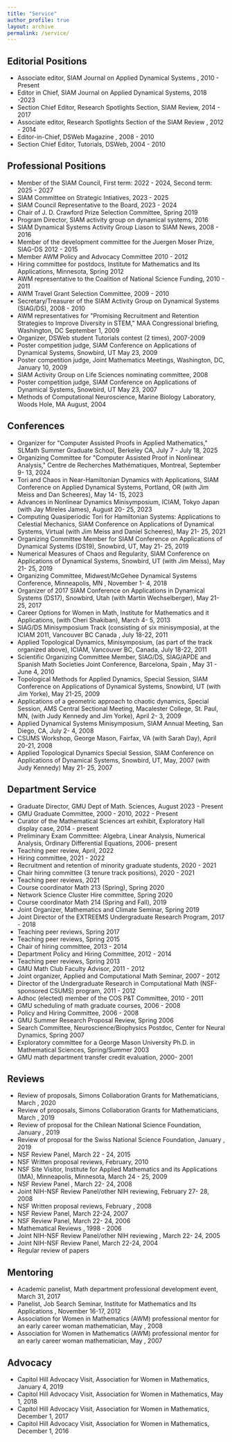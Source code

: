 ```yaml
---
title: "Service"
author_profile: true
layout: archive
permalink: /service/
---
```


## Editorial Positions
  
 - Associate editor, SIAM Journal on Applied Dynamical Systems	,		2010 - Present
 - Editor in Chief, SIAM Journal on Applied Dynamical Systems,		2018 -2023
 - Section Chief Editor, Research Spotlights Section, SIAM Review,			2014	- 2017
 - Associate editor, Research Spotlights Section of the SIAM Review	,		 2012 -		 2014
 - Editor-in-Chief, DSWeb Magazine	,		 2008	 -	 2010
 - Section Chief Editor, Tutorials, DSWeb,			 2004	 -	 2010
 
## Professional Positions
 
 - Member of the SIAM Council,			 First term: 2022	 -	 2024, Second term: 2025 - 2027
 - SIAM Committee on Strategic Intiatives,			 2023	 -	 2025
 - SIAM Council Representative to the Board,			 2023 -		 2024
 - Chair of J. D. Crawford Prize Selection Committee,			Spring 2019 
 - Program Director, SIAM activity group on dynamical systems,			2016 
 - SIAM Dynamical Systems Activity Group Liason to SIAM News,			2008 -		2016
 - Member of the development committee for the Juergen Moser Prize, SIAG-DS		 2012 -	 2015
 - Member AWM Policy and Advocacy Committee		2010	 -	 2012
 - Hiring committee for postdocs, Institute for Mathematics and Its Applications, Minnesota,			Spring 2012	 
 - AWM representative to the Coalition of National Science Funding,		 2010	 -	 2011
 - AWM Travel Grant Selection Committee,			 2009 -	 2010
 - Secretary/Treasurer of the SIAM Activity Group on Dynamical Systems (SIAG/DS),			 2008 -		2010
 - AWM representatives for "Promising Recruitment and Retention Strategies to Improve Diversity in STEM," MAA Congressional briefing, Washington, DC		September 1, 2009
 - Organizer, DSWeb student Tutorials contest (2 times),		2007-2009
 - Poster competition judge, SIAM Conference on Applications of Dynamical Systems, Snowbird, UT		May 23, 2009	
 - Poster competition judge, Joint Mathematics Meetings, Washington, DC,			January 10, 2009
 - SIAM Activity Group on Life Sciences nominating committee,			 2008	 
 - Poster competition judge, SIAM Conference on Applications of Dynamical Systems, Snowbird, UT		May 23, 2007 
 - Methods of Computational Neuroscience, Marine Biology Laboratory, Woods Hole, MA		August, 2004	
 
## Conferences

 - Organizer for "Computer Assisted Proofs in Applied Mathematics," SLMath Summer Graduate School, Berkeley CA, July 7 - July 18, 2025
 - Organizing Committee for "Computer Assisted Proof in Nonlinear Analysis," Centre de Recherches Mathématiques, Montreal,		September 9- 13, 2024
 - Tori and Chaos in Near-Hamiltonian Dynamics with Applications, SIAM Conference on Applied Dynamical Systems, Portland, OR  (with Jim Meiss and Dan Scheeres),		May 14- 15, 2023
 - Advances in Nonlinear Dynamics Minisymposium, ICIAM, Tokyo Japan (with Jay Mireles James),		August 20- 25, 2023
  - Computing Quasiperiodic Tori for Hamiltonian Systems: Applications to Celestial Mechanics, SIAM Conference on Applications of Dynamical Systems, Virtual (with Jim Meiss and Daniel Scheeres),		May 21- 25, 2021
 - Organizing Committee Member for SIAM Conference on Applications of Dynamical Systems (DS19), Snowbird, UT,		May 21- 25, 2019
 - Numerical Measures of Chaos and Regularity, SIAM Conference on Applications of Dynamical Systems, Snowbird, UT (with Jim Meiss),		May 21- 25, 2019
 - Organizing Committee, Midwest/McGehee Dynamical Systems Conference,  Minneapolis, MN	,	November 1- 4, 2018
 - Organizer of 2017 SIAM Conference on Applications in Dynamical Systems (DS17), Snowbird, Utah (with Martin Wechselberger),		May 21-25, 2017
 - Career Options for Women in Math, Institute for Mathematics and it Applications,  (with Cheri Shakiban),		March 4- 5, 2013
 - SIAG/DS Minisymposium Track (consisting of six minisymposia), at the ICIAM 2011, Vancouver BC Canada	,	July 18-22, 2011
 - Applied Topological Dynamics, Minisymposium, (as part of the track organized above), ICIAM, Vancouver BC, Canada,		July 18-22, 2011 
 - Scientific Organizing Committee Member, SIAG/DS, SIAG/APDE and Spanish Math Societies Joint Conference, Barcelona, Spain	,	May 31 - June 4, 2010
 - Topological Methods for Applied Dynamics, Special Session, SIAM Conference on Applications of Dynamical Systems, Snowbird, UT (with Jim Yorke),		May 21-25, 2009
 - Applications of a geometric approach to chaotic dynamics, Special Session, AMS Central Sectional Meeting, Macalester College, St. Paul, MN, (with Judy Kennedy and Jim Yorke),		April 2- 3, 2009
 - Applied Dynamical Systems Minisymposium, SIAM Annual Meeting, San Diego, CA,		July 2- 4, 2008
 - CSUMS Workshop, George Mason, Fairfax, VA (with Sarah Day),		April 20-21, 2008
 - Applied Topological Dynamics Special Session, SIAM Conference on Applications of Dynamical Systems, Snowbird, UT, May, 2007 (with Judy Kennedy)		May 21- 25, 2007

## Department Service 

 - Graduate Director, GMU Dept of Math. Sciences,		August  2023 -		Present
 - GMU Graduate Committee,			2000	 -	 2010, 2022	 -	Present
 - Curator of the Mathematical Sciences art exhibit, Exploratory Hall display case,			 2014 -		 present
 - Preliminary Exam Committee: Algebra, Linear Analysis, Numerical Analysis, Ordinary Differential Equations,			 2006- present
 - Teaching peer review,			April, 2022
 - Hiring committee,	 		2021 - 2022
 - Recruitment and retention of minority graduate students,			2020 -	2021
 - Chair hiring committee (3 tenure track positions),		2020 -	2021
 - Teaching peer reviews,	 		 2021	
 - Course coordinator Math 213 (Spring),			Spring 2020
 - Network Science Cluster Hire committee,			Spring 2020
 - Course coordinator Math 214 (Spring and Fall),			2019
 - Joint Organizer, Mathematics and Climate Seminar,			Spring 2019
 - Joint Director of the EXTREEMS Undergraduate Research Program,			2017 - 2018
 - Teaching peer reviews,	 		Spring 2017	 
 - Teaching peer reviews,	 		Spring 2015	 
 - Chair of hiring committee,			 2013	 -	 2014
 - Department Policy and Hiring Committee,			 2012 -	 2014
 - Teaching peer reviews,	 		Spring 2013	 
 - GMU Math Club Faculty Advisor,			2011	- 2012
 - Joint organizer, Applied and Computational Math Seminar,			 2007	 -	 2012
 - Director of the Undergraduate Research in Computational Math (NSF-sponsored CSUMS) program,			 2011 -	2012
 - Adhoc (elected) member of the COS P&T Committee,			 2010 -	 2011			 
 - GMU scheduling of math graduate courses,		2006 -	2008
 - Policy and Hiring Committee,			 2006 -	 2008
 - GMU Summer Research Proposal Review,		Spring	 2006 
 - Search Committee, Neuroscience/Biophysics Postdoc, Center for Neural Dynamics,		Spring 2007	
 - Exploratory committee for a George Mason University Ph.D. in Mathematical Sciences,			Spring/Summer 2003
 - GMU math department transfer credit evaluation,			 2000- 2001


## Reviews 

 - Review of proposals, Simons Collaboration Grants for Mathematicians,			March , 2020	 
 - Review of proposals, Simons Collaboration Grants for Mathematicians,			March , 2019
 - Review of proposal for the Chilean National Science Foundation,			January , 2019 
 - Review of proposal for the Swiss National Science Foundation,			January , 2019
 - NSF Review Panel,			March 22	 - 24, 2015
 - NSF Written proposal reviews,			February, 2010 
 - NSF Site Visitor, Institute for Applied Mathematics and its Applications (IMA), Minneapolis, Minnesota,			March 24 -	25, 2009
 - NSF Review Panel	,		March 22- 24, 2008
 - Joint NIH-NSF Review Panel/other NIH reviewing,			February 27- 28, 2008
 - NSF Written proposal reviews,			February , 2008	
 - NSF Review Panel,			March 22-24, 2007
 - NSF Review Panel,			March 22- 24, 2006
 - Mathematical Reviews	,		 1998	 -	2006
 - Joint NIH-NSF Review Panel/other NIH reviewing	,		March 22- 24, 2005
 - Joint NIH-NSF Review Panel,			March 22-24, 2004
  - Regular review of papers  <!--- Journal of Mathematical Analysis and Applications, Mathematics Magazine, Nonlinear Analysis, , Physical Review Letters, Journal of Mathematical Biology, Scholarpedia, Journal of Computational Neuroscience, Applied Mathematics and Optimization , Physical Review E, Nonlinearity, Fractals, Mathematical Methods in the Applied Sciences, SIADS, SIAM Review, Journal of Physics A, SIAM Undergraduate Research Online, Journal of Difference Equations and Applications, Mathematics and Computers in Simulation, Discrete and Continuous Dynamical Systems Series B, Physics Letters A, International Journal for Bifurcation and Chaos, Journal of Difference Equations and Applications, Physica D, Qualitative Theory of Dynamical Systems, Springer Series, Journal of Differential Equations, Association for Women in Mathematics: The First Fifty Years, Chaos, PSAPM, PSAPM, Chaos, Chaos)		January 15, 1996	January 15, 2027 --->

## Mentoring 
 
 - Academic panelist, Math department professional development event,		March 31, 2017	
 - Panelist, Job Search Seminar, Institute for Mathematics and Its Applications	,	November 16-17, 2012
 - Association for Women in Mathematics (AWM) professional mentor for an early career woman mathematician,		May , 2008	
 - Association for Women in Mathematics (AWM) professional mentor for an early career woman mathematician,		May , 2007	

## Advocacy
 
 - Capitol Hill Advocacy Visit, Association for Women in Mathematics,		January 4, 2019
 - Capitol Hill Advocacy Visit, Association for Women in Mathematics,		May 1, 2018	
 - Capitol Hill Advocacy Visit, Association for Women in Mathematics,		December 1, 2017	
 - Capitol Hill Advocacy Visit, Association for Women in Mathematics,		December 1, 2016	

